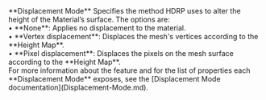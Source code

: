 <tr>
<td>**Displacement Mode**</td>
<td>Specifies the method HDRP uses to alter the height of the Material’s surface. The options are:<br/>&#8226; **None**: Applies no displacement to the material.<br/>&#8226; **Vertex displacement**: Displaces the mesh's vertices according to the **Height Map**.<br/>&#8226; **Pixel displacement**: Displaces the pixels on the mesh surface according to the **Height Map**.<br/>For more information about the feature and for the list of properties each **Displacement Mode** exposes, see the [Displacement Mode documentation](Displacement-Mode.md).</td>
</tr>